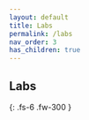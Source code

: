 ```yaml
---
layout: default
title: Labs
permalink: /labs
nav_order: 3
has_children: true
---
```


## Labs

{: .fs-6 .fw-300 }